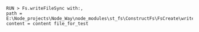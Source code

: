 
    RUN > Fs.writeFileSync with:,
    path = E:\Node_projects\Node_Way\node_modules\st_fs\ConstructFs\FsCreate\writeFileSync\Examples\cleare\file_for_test,
    content = content file_for_test
 
    
